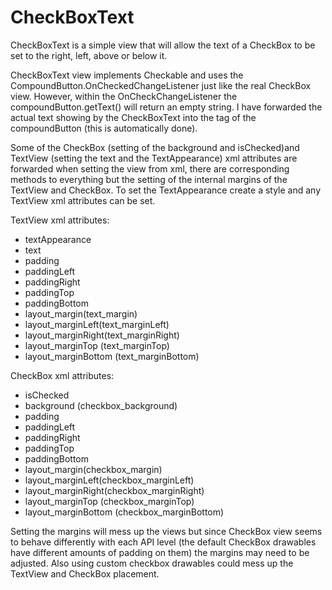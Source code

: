 CheckBoxText
============

CheckBoxText is a simple view that will allow the text of a CheckBox to be set to the right, left, above or below it.
<p>
CheckBoxText view implements Checkable and uses the CompoundButton.OnCheckedChangeListener just like the real CheckBox view. However, within the OnCheckChangeListener the compoundButton.getText() will return an empty string. I have forwarded the actual text showing by the CheckBoxText into the tag of the compoundButton (this is automatically done).
<p>
Some of the CheckBox (setting of the background and isChecked)and TextView (setting the text and the TextAppearance) xml attributes are forwarded when setting the view from xml, there are corresponding methods to everything but the setting of the internal margins of the TextView and CheckBox. To set the TextAppearance create a style and any TextView xml attributes can be set.
<p>
TextView xml attributes:
<ul>
<li>textAppearance</li>
<li>text</li>
<li>padding</li>
<li>paddingLeft</li>
<li>paddingRight</li>
<li>paddingTop</li>
<li>paddingBottom</li>
<li>layout_margin(text_margin)</li>
<li>layout_marginLeft(text_marginLeft)</li>
<li>layout_marginRight(text_marginRight)</li>
<li>layout_marginTop (text_marginTop)</li>
<li>layout_marginBottom (text_marginBottom)</li>
</ul>
<p>
CheckBox xml attributes:
<ul>
<li>isChecked</li>
<li>background (checkbox_background)</li>
<li>padding</li>
<li>paddingLeft</li>
<li>paddingRight</li>
<li>paddingTop</li>
<li>paddingBottom</li>
<li>layout_margin(checkbox_margin)</li>
<li>layout_marginLeft(checkbox_marginLeft)</li>
<li>layout_marginRight(checkbox_marginRight)</li>
<li>layout_marginTop (checkbox_marginTop)</li>
<li>layout_marginBottom (checkbox_marginBottom)</li>
</ul>
<p>
Setting the margins will mess up the views but since CheckBox view seems to behave differently with each API level (the default CheckBox drawables have different amounts of padding on them) the margins may need to be adjusted. Also using custom checkbox drawables could mess up the TextView and CheckBox placement.
